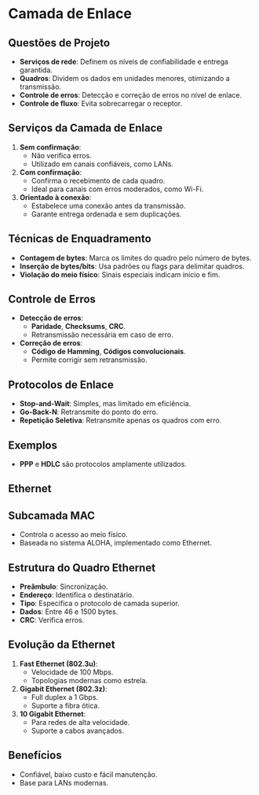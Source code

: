 # Camada de Enlace

## Questões de Projeto
- **Serviços de rede**: Definem os níveis de confiabilidade e entrega garantida.
- **Quadros**: Dividem os dados em unidades menores, otimizando a transmissão.
- **Controle de erros**: Detecção e correção de erros no nível de enlace.
- **Controle de fluxo**: Evita sobrecarregar o receptor.

## Serviços da Camada de Enlace
1. **Sem confirmação**:
   - Não verifica erros.
   - Utilizado em canais confiáveis, como LANs.
2. **Com confirmação**:
   - Confirma o recebimento de cada quadro.
   - Ideal para canais com erros moderados, como Wi-Fi.
3. **Orientado à conexão**:
   - Estabelece uma conexão antes da transmissão.
   - Garante entrega ordenada e sem duplicações.

## Técnicas de Enquadramento
- **Contagem de bytes**: Marca os limites do quadro pelo número de bytes.
- **Inserção de bytes/bits**: Usa padrões ou flags para delimitar quadros.
- **Violação do meio físico**: Sinais especiais indicam início e fim.

## Controle de Erros
- **Detecção de erros**:
  - **Paridade**, **Checksums**, **CRC**.
  - Retransmissão necessária em caso de erro.
- **Correção de erros**:
  - **Código de Hamming**, **Códigos convolucionais**.
  - Permite corrigir sem retransmissão.

## Protocolos de Enlace
- **Stop-and-Wait**: Simples, mas limitado em eficiência.
- **Go-Back-N**: Retransmite do ponto do erro.
- **Repetição Seletiva**: Retransmite apenas os quadros com erro.

## Exemplos
- **PPP** e **HDLC** são protocolos amplamente utilizados.

## Ethernet

## Subcamada MAC
- Controla o acesso ao meio físico.
- Baseada no sistema ALOHA, implementado como Ethernet.

## Estrutura do Quadro Ethernet
- **Preâmbulo**: Sincronização.
- **Endereço**: Identifica o destinatário.
- **Tipo**: Especifica o protocolo de camada superior.
- **Dados**: Entre 46 e 1500 bytes.
- **CRC**: Verifica erros.

## Evolução da Ethernet
1. **Fast Ethernet (802.3u)**:
   - Velocidade de 100 Mbps.
   - Topologias modernas como estrela.
2. **Gigabit Ethernet (802.3z)**:
   - Full duplex a 1 Gbps.
   - Suporte a fibra ótica.
3. **10 Gigabit Ethernet**:
   - Para redes de alta velocidade.
   - Suporte a cabos avançados.

## Benefícios
- Confiável, baixo custo e fácil manutenção.
- Base para LANs modernas.
